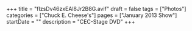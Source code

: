 +++
title = "fIzsDv46zxEAl8Jr2B8G.avif"
draft = false
tags = ["Photos"]
categories = ["Chuck E. Cheese's"]
pages = ["January 2013 Show"]
startDate = ""
description = "CEC-Stage DVD"
+++

